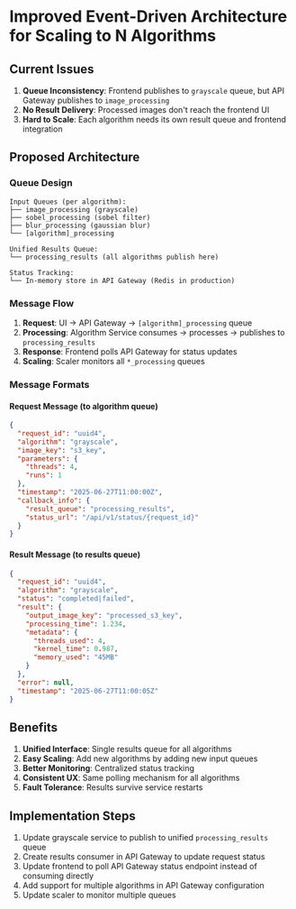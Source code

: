 # Improved Event-Driven Architecture for Scaling to N Algorithms

## Current Issues
1. **Queue Inconsistency**: Frontend publishes to `grayscale` queue, but API Gateway publishes to `image_processing`
2. **No Result Delivery**: Processed images don't reach the frontend UI
3. **Hard to Scale**: Each algorithm needs its own result queue and frontend integration

## Proposed Architecture

### Queue Design
```
Input Queues (per algorithm):
├── image_processing (grayscale)
├── sobel_processing (sobel filter)  
├── blur_processing (gaussian blur)
└── [algorithm]_processing

Unified Results Queue:
└── processing_results (all algorithms publish here)

Status Tracking:
└── In-memory store in API Gateway (Redis in production)
```

### Message Flow
1. **Request**: UI → API Gateway → `[algorithm]_processing` queue
2. **Processing**: Algorithm Service consumes → processes → publishes to `processing_results`
3. **Response**: Frontend polls API Gateway for status updates
4. **Scaling**: Scaler monitors all `*_processing` queues

### Message Formats

#### Request Message (to algorithm queue)
```json
{
  "request_id": "uuid4",
  "algorithm": "grayscale",
  "image_key": "s3_key",
  "parameters": {
    "threads": 4,
    "runs": 1
  },
  "timestamp": "2025-06-27T11:00:00Z",
  "callback_info": {
    "result_queue": "processing_results",
    "status_url": "/api/v1/status/{request_id}"
  }
}
```

#### Result Message (to results queue)
```json
{
  "request_id": "uuid4",
  "algorithm": "grayscale", 
  "status": "completed|failed",
  "result": {
    "output_image_key": "processed_s3_key",
    "processing_time": 1.234,
    "metadata": {
      "threads_used": 4,
      "kernel_time": 0.987,
      "memory_used": "45MB"
    }
  },
  "error": null,
  "timestamp": "2025-06-27T11:00:05Z"
}
```

## Benefits
1. **Unified Interface**: Single results queue for all algorithms
2. **Easy Scaling**: Add new algorithms by adding new input queues
3. **Better Monitoring**: Centralized status tracking
4. **Consistent UX**: Same polling mechanism for all algorithms
5. **Fault Tolerance**: Results survive service restarts

## Implementation Steps
1. Update grayscale service to publish to unified `processing_results` queue
2. Create results consumer in API Gateway to update request status
3. Update frontend to poll API Gateway status endpoint instead of consuming directly
4. Add support for multiple algorithms in API Gateway configuration
5. Update scaler to monitor multiple queues
